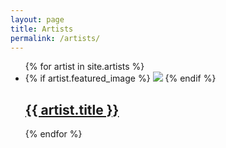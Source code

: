 ```yaml
---
layout: page
title: Artists
permalink: /artists/
---
```


<div class="home">

  <ul class="post-list">
    {% for artist in site.artists %}
    <li>
      {% if artist.featured_image %}
      <img src="/assets/artist/{{ artist.slug}}/200.png" class="featured-image" />
      {% endif %}
      <h2>
        <a class="post-link" href="{{ artist.url | prepend: site.baseurl }}">{{ artist.title }}</a>
      </h2>
    </li>
    {% endfor %}
  </ul>

</div>
